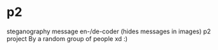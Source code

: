 # p2
steganography message en-/de-coder (hides messages in images)
p2 project
By a random group of people xd :)
